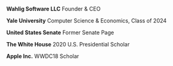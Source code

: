 **Wahlig Software LLC** Founder & CEO

**Yale University** Computer Science & Economics, Class of 2024

**United States Senate** Former Senate Page

**The White House** 2020 U.S. Presidential Scholar

**Apple Inc.** WWDC18 Scholar
